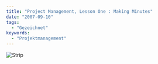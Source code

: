 ```yaml
---
title: "Project Management, Lesson One : Making Minutes"
date: "2007-09-10"
tags:
  - "Gezeichnet"
keywords:
  - "Projektmanagement"
---
```


![Strip](/images/codecandies/ZZ6FBE90B8.jpg)
